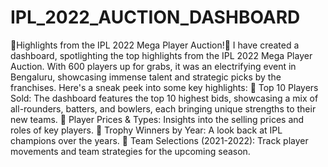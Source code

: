 # IPL_2022_AUCTION_DASHBOARD
🏏Highlights from the IPL 2022 Mega Player Auction!🏏
I have created a dashboard, spotlighting the top highlights from the IPL 2022 Mega Player Auction. With 600 players up for grabs, it was an electrifying event in Bengaluru, showcasing immense talent and strategic picks by the franchises. Here's a sneak peek into some key highlights:
🔹 Top 10 Players Sold: The dashboard features the top 10 highest bids, showcasing a mix of all-rounders, batters, and bowlers, each bringing unique strengths to their new teams.
🔹 Player Prices & Types: Insights into the selling prices and roles of key players.
🔹 Trophy Winners by Year: A look back at IPL champions over the years.
🔹 Team Selections (2021-2022): Track player movements and team strategies for the upcoming season. 
